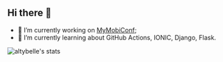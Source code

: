 ## Hi there 👋

<!--
**altybelle/altybelle** is a ✨ _special_ ✨ repository because its `README.md` (this file) appears on your GitHub profile.

Here are some ideas to get you started:

- 🔭 I’m currently working on ...
- 🌱 I’m currently learning ...
- 👯 I’m looking to collaborate on ...
- 🤔 I’m looking for help with ...
- 💬 Ask me about ...
- 📫 How to reach me: ...
- 😄 Pronouns: ...
- ⚡ Fun fact: ...
-->

- 🔭 I’m currently working on [MyMobiConf](https://www.mymobiconf.caf.ufv.br/);
- 🌱 I’m currently learning about GitHub Actions, IONIC, Django, Flask.

![altybelle's stats](https://github-readme-stats.vercel.app/api?username=altybelle&show=reviews,prs_merged,prs_merged_percentage)